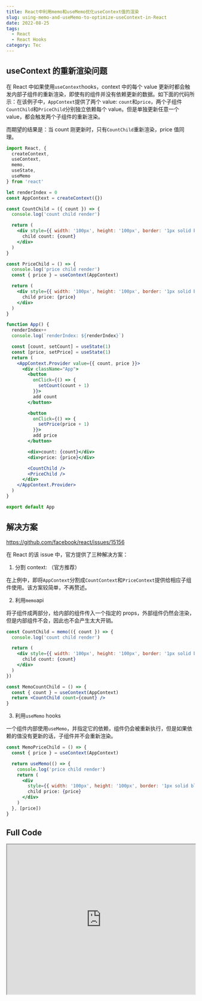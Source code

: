 ```yaml
---
title: React中利用memo和useMemo优化useContext值的渲染
slug: using-memo-and-useMemo-to-optimize-useContext-in-React
date: 2022-08-25
tags:
  - React
  - React Hooks
category: Tec
---
```


## useContext 的重新渲染问题

在 React 中如果使用`useContext`hooks，context 中的每个 value 更新时都会触发内部子组件的重新渲染，即使有的组件并没有依赖更新的数据。如下面的代码所示：在该例子中，`AppContext`提供了两个 value: `count`和`price`，两个子组件`CountChild`和`PriceChild`分别独立依赖每个 value。但是单独更新任意一个 value，都会触发两个子组件的重新渲染。

而期望的结果是：当 count 刚更新时，只有`CountChild`重新渲染，price 值同理。

```jsx
import React, {
  createContext,
  useContext,
  memo,
  useState,
  useMemo
} from 'react'

let renderIndex = 0
const AppContext = createContext({})

const CountChild = ({ count }) => {
  console.log('count child render')

  return (
    <div style={{ width: '100px', height: '100px', border: '1px solid black' }}>
      child count: {count}
    </div>
  )
}

const PriceChild = () => {
  console.log('price child render')
  const { price } = useContext(AppContext)

  return (
    <div style={{ width: '100px', height: '100px', border: '1px solid black' }}>
      child price: {price}
    </div>
  )
}

function App() {
  renderIndex++
  console.log(`renderIndex: ${renderIndex}`)

  const [count, setCount] = useState(1)
  const [price, setPrice] = useState(1)
  return (
    <AppContext.Provider value={{ count, price }}>
      <div className="App">
        <button
          onClick={() => {
            setCount(count + 1)
          }}>
          add count
        </button>

        <button
          onClick={() => {
            setPrice(price + 1)
          }}>
          add price
        </button>

        <div>count: {count}</div>
        <div>price: {price}</div>

        <CountChild />
        <PriceChild />
      </div>
    </AppContext.Provider>
  )
}

export default App
```

## 解决方案

https://github.com/facebook/react/issues/15156

在 React 的该 issue 中，官方提供了三种解决方案：

1. 分割 context: （官方推荐）

在上例中，即将`AppContext`分割成`CountContext`和`PriceContext`提供给相应子组件使用。该方案较简单，不再赘述。

2. 利用`memo`api

将子组件成两部分，给内部的组件传入一个指定的 props，外部组件仍然会渲染，但是内部组件不会，因此也不会产生太大开销。

```jsx
const CountChild = memo(({ count }) => {
  console.log('count child render')

  return (
    <div style={{ width: '100px', height: '100px', border: '1px solid black' }}>
      child count: {count}
    </div>
  )
})

const MemoCountChild = () => {
  const { count } = useContext(AppContext)
  return <CountChild count={count} />
}
```

3. 利用`useMemo` hooks

一个组件内部使用`useMemo`，并指定它的依赖，组件仍会被重新执行，但是如果依赖的值没有更新的话，子组件并不会重新渲染。

```jsx
const MemoPriceChild = () => {
  const { price } = useContext(AppContext)

  return useMemo(() => {
    console.log('price child render')
    return (
      <div
        style={{ width: '100px', height: '100px', border: '1px solid black' }}>
        child price: {price}
      </div>
    )
  }, [price])
}
```

## Full Code

<iframe src="https://stackblitz.com/edit/react-h3dmvb?embed=1&file=src/App.js" width="100%" height="400px"></iframe>
